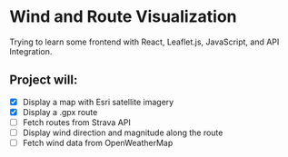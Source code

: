 # Wind and Route Visualization

Trying to learn some frontend with React, Leaflet.js, JavaScript, and API Integration.

## Project will:
- [X] Display a map with Esri satellite imagery
- [X] Display a .gpx route 
- [ ] Fetch routes from Strava API
- [ ] Display wind direction and magnitude along the route
- [ ] Fetch wind data from OpenWeatherMap
